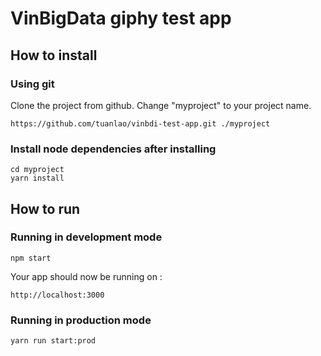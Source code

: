 # VinBigData giphy test app

## How to install

### Using git

Clone the project from github. Change "myproject" to your project name.

```
https://github.com/tuanlao/vinbdi-test-app.git ./myproject
```

### Install node dependencies after installing

```
cd myproject
yarn install
```

## How to run

### Running in development mode

```
npm start
```

Your app should now be running on :

```
http://localhost:3000
```

### Running in production mode

```
yarn run start:prod
```
